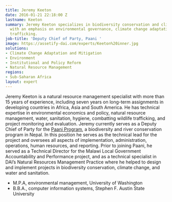 ```yaml
---
title: Jeremy Keeton
date: 2016-01-21 22:18:00 Z
lastname: Keeton
summary: Jeremy Keeton specializes in biodiversity conservation and climate change,
  with an emphasis on environmental governance, climate change adaptation, and anti-wildlife
  trafficking.
job-title: 'Deputy Chief of Party, Paani '
image: https://assetify-dai.com/experts/Keeton%20inner.jpg
solutions:
- Climate Change Adaptation and Mitigation
- Environment
- Institutional and Policy Reform
- Natural Resource Management
regions:
- Sub-Saharan Africa
layout: expert
---
```


Jeremy Keeton is a natural resource management specialist with more than 15 years of experience, including seven years on long-term assignments in developing countries in Africa, Asia and South America. He has technical expertise in environmental economics and policy, natural resource management, water, sanitation, hygiene, combatting wildlife trafficking, and project monitoring and evaluation. Jeremy currently serves as a Deputy Chief of Party for the [Paani Program](https://www.dai.com/our-work/projects/Nepal-Program-for-Aquatic-Natural-Resources-Improvement-PANI), a biodiversity and river conservation program in Nepal. In this position he serves as the technical lead for the project and oversees all aspects of implementation, administration, operations, human resources, and reporting. Prior to joining Paani, he served as a Technical Director for the Malawi Local Government Accountability and Performance project, and as a technical specialist in DAI’s Natural Resources Management Practice where he helped to design and implement projects in biodiversity conservation, climate change, and water and sanitation. 

* M.P.A, environmental management, University of Washington
* B.B.A., computer information systems, Stephen F. Austin State University